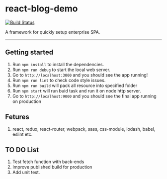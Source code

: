 # react-blog-demo
[![Build Status](https://travis-ci.org/zslucky/react-blog-demo.svg?branch=master)](https://travis-ci.org/zslucky/react-blog-demo)

A framework for quickly setup enterprise SPA.

----

## Getting started
1. Run `npm install` to install the dependencies.
2. Run `npm run debug` to start the local web server.
3. Go to `http://localhost:3000` and you should see the app running!
4. Run `npm run lint` to check code style issues.
5. Run `npm run build` will pack all resource into specified folder
6. Run `npm start` will run buid task and run it on node http server.
7. Go to `http://localhost:9000` and you should see the final app running on production

## Fetures
1. react, redux, react-router, webpack, sass, css-module, lodash, babel, eslint etc.

## TO DO List
1. Test fetch function with back-ends
2. Improve published build for production
3. Add unit test.